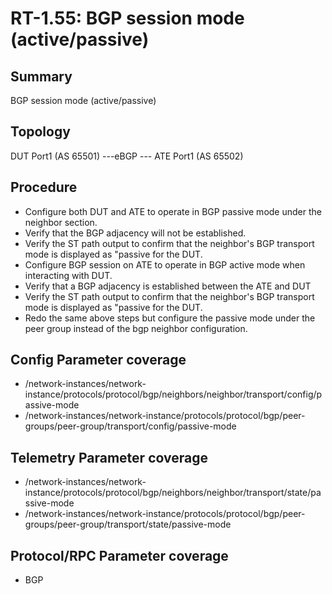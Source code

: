 # RT-1.55: BGP session mode (active/passive)

## Summary

BGP session mode (active/passive)

## Topology

DUT Port1 (AS 65501) ---eBGP --- ATE Port1 (AS 65502)

## Procedure

*  Configure both DUT and ATE to operate in BGP passive mode under the neighbor section.
*  Verify that the BGP adjacency will not be established.
*  Verify the ST path output to confirm that the neighbor's BGP transport mode is displayed as "passive for the DUT.
*  Configure BGP session on ATE to operate in BGP active mode when interacting with DUT.
*  Verify that a BGP adjacency is established between the ATE and DUT
*  Verify the ST path output to confirm that the neighbor's BGP transport mode is displayed as "passive for the DUT.
*  Redo the same above steps but configure the passive mode under the peer group instead of the  bgp neighbor configuration.

## Config Parameter coverage

*   /network-instances/network-instance/protocols/protocol/bgp/neighbors/neighbor/transport/config/passive-mode
*   /network-instances/network-instance/protocols/protocol/bgp/peer-groups/peer-group/transport/config/passive-mode

## Telemetry Parameter coverage

*   /network-instances/network-instance/protocols/protocol/bgp/neighbors/neighbor/transport/state/passive-mode
*   /network-instances/network-instance/protocols/protocol/bgp/peer-groups/peer-group/transport/state/passive-mode

## Protocol/RPC Parameter coverage

*   BGP
